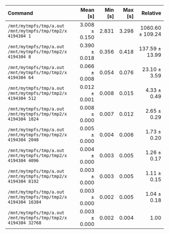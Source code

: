| Command | Mean [s] | Min [s] | Max [s] | Relative |
|:---|---:|---:|---:|---:|
| `/mnt/mytmpfs/tmp/a.out /mnt/mytmpfs/tmp/tmp2/x 4194304 1` | 3.008 ± 0.150 | 2.831 | 3.298 | 1060.60 ± 109.24 |
| `/mnt/mytmpfs/tmp/a.out /mnt/mytmpfs/tmp/tmp2/x 4194304 8` | 0.390 ± 0.018 | 0.356 | 0.418 | 137.59 ± 13.99 |
| `/mnt/mytmpfs/tmp/a.out /mnt/mytmpfs/tmp/tmp2/x 4194304 64` | 0.066 ± 0.008 | 0.054 | 0.076 | 23.10 ± 3.59 |
| `/mnt/mytmpfs/tmp/a.out /mnt/mytmpfs/tmp/tmp2/x 4194304 512` | 0.012 ± 0.001 | 0.008 | 0.015 | 4.33 ± 0.49 |
| `/mnt/mytmpfs/tmp/a.out /mnt/mytmpfs/tmp/tmp2/x 4194304 1024` | 0.008 ± 0.000 | 0.007 | 0.012 | 2.65 ± 0.29 |
| `/mnt/mytmpfs/tmp/a.out /mnt/mytmpfs/tmp/tmp2/x 4194304 2048` | 0.005 ± 0.000 | 0.004 | 0.006 | 1.73 ± 0.20 |
| `/mnt/mytmpfs/tmp/a.out /mnt/mytmpfs/tmp/tmp2/x 4194304 4096` | 0.004 ± 0.000 | 0.003 | 0.005 | 1.26 ± 0.17 |
| `/mnt/mytmpfs/tmp/a.out /mnt/mytmpfs/tmp/tmp2/x 4194304 8192` | 0.003 ± 0.000 | 0.003 | 0.005 | 1.11 ± 0.15 |
| `/mnt/mytmpfs/tmp/a.out /mnt/mytmpfs/tmp/tmp2/x 4194304 16384` | 0.003 ± 0.000 | 0.002 | 0.005 | 1.04 ± 0.18 |
| `/mnt/mytmpfs/tmp/a.out /mnt/mytmpfs/tmp/tmp2/x 4194304 32768` | 0.003 ± 0.000 | 0.002 | 0.004 | 1.00 |
